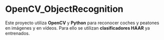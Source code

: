 # OpenCV_ObjectRecognition
Este proyecto utiliza **OpenCV** y **Python** para reconocer coches y peatones en imágenes y en vídeos. Para ello se utilizan **clasificadores HAAR** ya entrenados.
